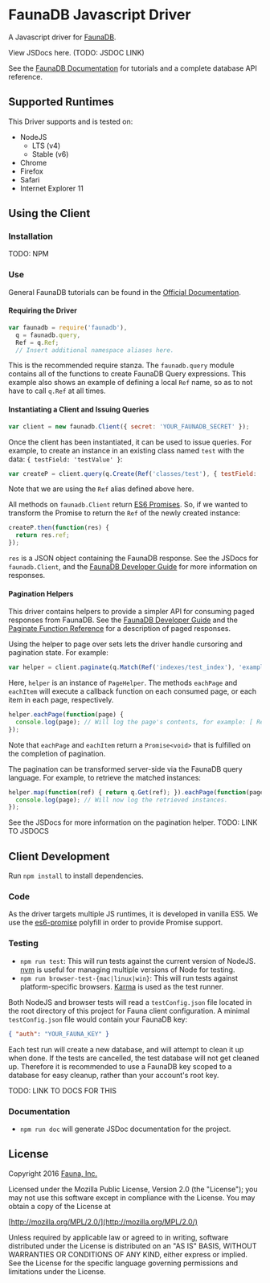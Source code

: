 # FaunaDB Javascript Driver

A Javascript driver for [FaunaDB](https://faunadb.com).

View JSDocs here. (TODO: JSDOC LINK)

See the [FaunaDB Documentation](https://faunadb.com/documentation) for tutorials
and a complete database API reference.

## Supported Runtimes

This Driver supports and is tested on:

* NodeJS
  * LTS (v4)
  * Stable (v6)
* Chrome
* Firefox
* Safari
* Internet Explorer 11

## Using the Client

### Installation

TODO: NPM

### Use

General FaunaDB tutorials can be found in the [Official Documentation](http://faunadb.com/documentation/tutorials).

#### Requiring the Driver

```javascript
var faunadb = require('faunadb'),
  q = faunadb.query,
  Ref = q.Ref;
  // Insert additional namespace aliases here.
```

This is the recommended require stanza. The `faunadb.query` module contains all of the
functions to create FaunaDB Query expressions. This example also shows an example of
defining a local `Ref` name, so as to not have to call `q.Ref` at all times.

#### Instantiating a Client and Issuing Queries
```javascript
var client = new faunadb.Client({ secret: 'YOUR_FAUNADB_SECRET' });
```

Once the client has been instantiated, it can be used to issue queries. For example, to create
an instance in an existing class named `test` with the data: `{ testField: 'testValue' }`:

```javascript
var createP = client.query(q.Create(Ref('classes/test'), { testField: 'testValue' }));
```

Note that we are using the `Ref` alias defined above here.

All methods on `faunadb.Client` return [ES6 Promises](https://developer.mozilla.org/en-US/docs/Web/JavaScript/Reference/Global_Objects/Promise).
So, if we wanted to transform the Promise to return the `Ref` of the newly created instance:

```javascript
createP.then(function(res) {
  return res.ref;
});
```

`res` is a JSON object containing the FaunaDB response. See the JSDocs for `faunadb.Client`,
and the [FaunaDB Developer Guide](https://faunadb.com/documentation/dev) for more information on responses.

#### Pagination Helpers

This driver contains helpers to provide a simpler API for consuming paged
responses from FaunaDB. See the [FaunaDB Developer Guide](https://faunadb.com/documentation/dev) and
the [Paginate Function Reference](https://faunadb.com/documentation/queries#read_functions-paginate_set)
for a description of paged responses.

Using the helper to page over sets lets the driver handle cursoring and pagination state. For example:

```javascript
var helper = client.paginate(q.Match(Ref('indexes/test_index'), 'example-term'));
```

Here, `helper` is an instance of `PageHelper`. The methods `eachPage` and `eachItem`
will execute a callback function on each consumed page, or each item in each page, respectively.

```javascript
helper.eachPage(function(page) {
  console.log(page); // Will log the page's contents, for example: [ Ref("classes/test/1234"), ... ]
});
```

Note that `eachPage` and `eachItem` return a `Promise<void>` that is fulfilled on the completion
of pagination.

The pagination can be transformed server-side via the FaunaDB query language.
For example, to retrieve the matched instances:

```javascript
helper.map(function(ref) { return q.Get(ref); }).eachPage(function(page) {
  console.log(page); // Will now log the retrieved instances.
});
```

See the JSDocs for more information on the pagination helper.
TODO: LINK TO JSDOCS

## Client Development

Run `npm install` to install dependencies.

### Code

As the driver targets multiple JS runtimes, it is developed in vanilla ES5.
We use the [es6-promise](https://github.com/stefanpenner/es6-promise) polyfill in order
to provide Promise support.

### Testing

* `npm run test`: This will run tests against the current version of NodeJS. [nvm](https://github.com/creationix/nvm)
  is useful for managing multiple versions of Node for testing.
* `npm run browser-test-{mac|linux|win}`: This will run tests against platform-specific browsers.
  [Karma](https://karma-runner.github.io/1.0/index.html) is used as the test runner.

Both NodeJS and browser tests will read a `testConfig.json` file located in the root
directory of this project for Fauna client configuration. A minimal `testConfig.json` file
would contain your FaunaDB key:

```json
{ "auth": "YOUR_FAUNA_KEY" }
```

Each test run will create a new database, and will attempt to clean it up when done. If the
tests are cancelled, the test database will not get cleaned up. Therefore it is recommended
to use a FaunaDB key scoped to a database for easy cleanup, rather than your account's root key.

TODO: LINK TO DOCS FOR THIS

### Documentation

* `npm run doc` will generate JSDoc documentation for the project.

## License

Copyright 2016 [Fauna, Inc.](https://faunadb.com/)

Licensed under the Mozilla Public License, Version 2.0 (the
"License"); you may not use this software except in compliance with
the License. You may obtain a copy of the License at

[http://mozilla.org/MPL/2.0/](http://mozilla.org/MPL/2.0/)

Unless required by applicable law or agreed to in writing, software
distributed under the License is distributed on an "AS IS" BASIS,
WITHOUT WARRANTIES OR CONDITIONS OF ANY KIND, either express or
implied. See the License for the specific language governing
permissions and limitations under the License.
